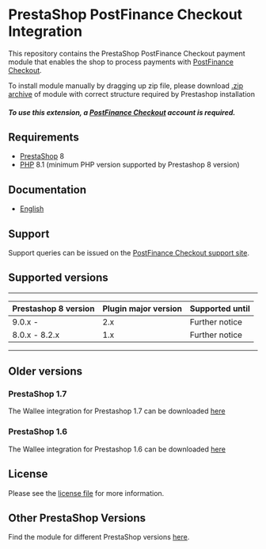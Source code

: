 # PrestaShop PostFinance Checkout Integration
This repository contains the PrestaShop PostFinance Checkout payment module that enables the shop to process payments with [PostFinance Checkout](https://postfinance.ch/en/business/products/e-commerce/postfinance-checkout-all-in-one.html).

To install module manually by dragging up zip file, please download [.zip archive](https://plugin-documentation.postfinance-checkout.ch/pfpayments/prestashop/2.0.0/postfinancecheckout.zip) of module with correct structure required by Prestashop installation

##### To use this extension, a [PostFinance Checkout](https://checkout.postfinance.ch/en-ch/user/signup) account is required.

## Requirements

* [PrestaShop](https://www.prestashop.com/) 8
* [PHP](http://php.net/) 8.1 (minimum PHP version supported by Prestashop 8 version)

## Documentation

* [English](https://plugin-documentation.postfinance-checkout.ch/pfpayments/prestashop/2.0.0/docs/en/documentation.html)

## Support

Support queries can be issued on the [PostFinance Checkout support site](https://www.postfinance.ch/en/business/support.html).

## Supported versions

____________________________________________________________________________
| Prestashop 8 version   | Plugin major version   | Supported until        |
|------------------------|------------------------|------------------------|
| 9.0.x -                | 2.x                    | Further notice         |
| 8.0.x - 8.2.x          | 1.x                    | Further notice         |
----------------------------------------------------------------------------

## Older versions

### PrestaShop 1.7
The Wallee integration for Prestashop 1.7 can be downloaded [here](https://github.com/wallee-payment/prestashop-1.7)

### PrestaShop 1.6
The Wallee integration for Prestashop 1.6 can be downloaded [here](https://github.com/wallee-payment/prestashop-1.6)

## License

Please see the [license file](https://github.com/pfpayments/prestashop/blob/2.0.0/LICENSE) for more information.

## Other PrestaShop Versions

Find the module for different PrestaShop versions [here](../../../prestashop).

